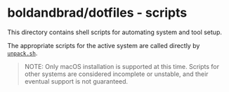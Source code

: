 # boldandbrad/dotfiles - scripts

This directory contains shell scripts for automating system and tool setup.

The appropriate scripts for the active system are called directly by
[`unpack.sh`](../unpack.sh).

> NOTE: Only macOS installation is supported at this time. Scripts for other
> systems are considered incomplete or unstable, and their eventual support is
> not guaranteed.
